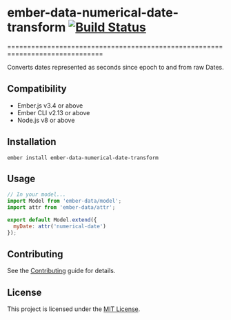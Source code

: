 # ember-data-numerical-date-transform [![Build Status](https://travis-ci.org/PrecisionNutrition/ember-data-numerical-date-transform.svg?branch=master)](https://travis-ci.org/PrecisionNutrition/ember-data-numerical-date-transform)
==============================================================================

Converts dates represented as seconds since epoch to and from raw Dates.

Compatibility
------------------------------------------------------------------------------

* Ember.js v3.4 or above
* Ember CLI v2.13 or above
* Node.js v8 or above


Installation
------------------------------------------------------------------------------

```
ember install ember-data-numerical-date-transform
```


Usage
------------------------------------------------------------------------------

```javascript
// In your model...
import Model from 'ember-data/model';
import attr from 'ember-data/attr';

export default Model.extend({
  myDate: attr('numerical-date')
});
```


Contributing
------------------------------------------------------------------------------

See the [Contributing](CONTRIBUTING.md) guide for details.


License
------------------------------------------------------------------------------

This project is licensed under the [MIT License](LICENSE.md).
